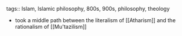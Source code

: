 tags:: Islam, Islamic philosophy, 800s, 900s, philosophy, theology

- took a middle path between the literalism of [[Atharism]] and the rationalism of [[Mu'tazilism]]